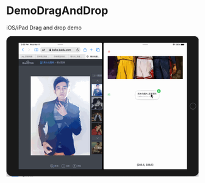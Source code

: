 # DemoDragAndDrop
iOS/iPad Drag and drop demo


![pic](https://github.com/Akateason/DemoDragAndDrop/blob/master/DemoDragAndDrop/record.gif)

